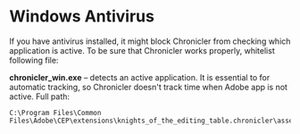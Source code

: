 # Windows Antivirus

If you have antivirus installed, it might block Chronicler from checking which application is active. To be sure that Chronicler works properly, whitelist following file:

**chronicler\_win.exe** – detects an active application. It is essential to for automatic tracking, so Chronicler doesn't track time when Adobe app is not active. Full path:

```
C:\Program Files\Common Files\Adobe\CEP\extensions\knights_of_the_editing_table.chronicler\assets\exec\chronicler_win.exe
```
